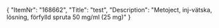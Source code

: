 {
  "ItemNr": "168662",
  "Title": "test",
  "Description": "Metoject, inj-vätska, lösning, förfylld spruta 50 mg/ml (25 mg)"
}